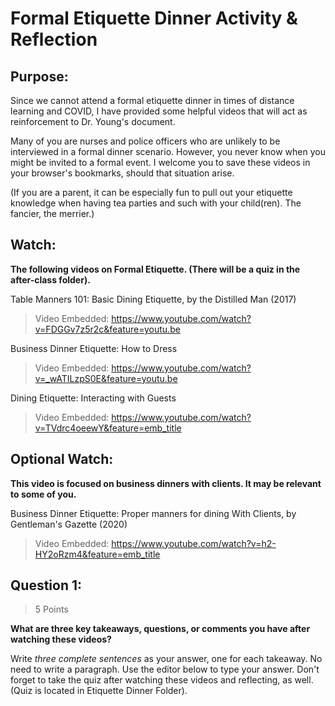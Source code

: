 # Formal Etiquette Dinner Activity & Reflection

## Purpose:

Since we cannot attend a formal etiquette dinner in times of distance learning and COVID, I have provided some helpful videos that will act as reinforcement to Dr. Young's document.

Many of you are nurses and police officers who are unlikely to be interviewed in a formal dinner scenario. However, you never know when you might be invited to a formal event. I welcome you to save these videos in your browser's bookmarks, should that situation arise.

(If you are a parent, it can be especially fun to pull out your etiquette knowledge when having tea parties and such with your child(ren). The fancier, the merrier.)

## Watch:

**The following videos on Formal Etiquette. (There will be a quiz in the after-class folder).**

Table Manners 101: Basic Dining Etiquette, by the Distilled Man (2017)
> Video Embedded: <https://www.youtube.com/watch?v=FDGGv7z5r2c&feature=youtu.be>

Business Dinner Etiquette: How to Dress
> Video Embedded: <https://www.youtube.com/watch?v=_wATILzpS0E&feature=youtu.be>

Dining Etiquette: Interacting with Guests
> Video Embedded: <https://www.youtube.com/watch?v=TVdrc4oeewY&feature=emb_title>

## Optional Watch:

**This video is focused on business dinners with clients. It may be relevant to some of you.**

Business Dinner Etiquette: Proper manners for dining With Clients, by Gentleman's Gazette (2020)
> Video Embedded: <https://www.youtube.com/watch?v=h2-HY2oRzm4&feature=emb_title>

## Question 1:

> 5 Points

**What are three key takeaways, questions, or comments you have after watching these videos?**

Write *three complete sentences* as your answer, one for each takeaway. No need to write a paragraph. Use the editor below to type your answer. Don't forget to take the quiz after watching these videos and reflecting, as well. (Quiz is located in Etiquette Dinner Folder).
